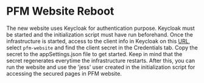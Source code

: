 # PFM Website Reboot

The new website uses Keycloak for authentication purpose. Keycloak must be started and the initialization script must have run beforehand. Once the infrastructure is started, access to the client info in Keycloak on this [URL](http://localhost:8080/admin/master/console/#/pfm/clients), select `pfm-website` and find the client secret in the Credentials tab. Copy the secret to the appSettings.json file to get started. Keep in mind that the secret regenerates everytime the infrastructure restarts. After this, you can run the website and use the 'jess' user created in the initialization script for accessing the secured pages in PFM website.
